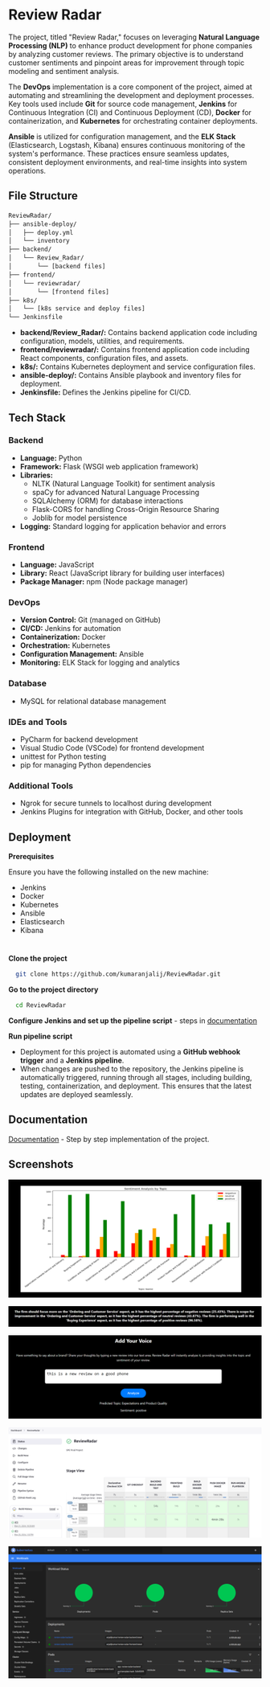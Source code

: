 
# Review Radar

The project, titled "Review Radar," focuses on leveraging **Natural Language Processing (NLP)** to enhance product development for phone companies by analyzing customer reviews. The primary objective is to understand customer sentiments and pinpoint areas for improvement through topic modeling and sentiment analysis.

The **DevOps** implementation is a core component of the project, aimed at automating and streamlining the development and deployment processes. Key tools used include **Git** for source code management, **Jenkins** for Continuous Integration (CI) and Continuous Deployment (CD), **Docker** for containerization, and **Kubernetes** for orchestrating container deployments. 

**Ansible** is utilized for configuration management, and the **ELK Stack** (Elasticsearch, Logstash, Kibana) ensures continuous monitoring of the system's performance. These practices ensure seamless updates, consistent deployment environments, and real-time insights into system operations.





## File Structure

```bash
ReviewRadar/
├── ansible-deploy/
│   ├── deploy.yml
│   └── inventory
├── backend/
│   └── Review_Radar/
│       └── [backend files]
├── frontend/
│   └── reviewradar/
│       └── [frontend files]
├── k8s/
│   └── [k8s service and deploy files]
└── Jenkinsfile

```


- **backend/Review_Radar/:** Contains backend application code including configuration, models, utilities, and requirements.
- **frontend/reviewradar/:** Contains frontend application code including React components, configuration files, and assets.
- **k8s/:** Contains Kubernetes deployment and service configuration files.
- **ansible-deploy/:** Contains Ansible playbook and inventory files for deployment.
- **Jenkinsfile:** Defines the Jenkins pipeline for CI/CD.


## Tech Stack

### Backend

- **Language:** Python
- **Framework:** Flask (WSGI web application framework)
- **Libraries:**
  - NLTK (Natural Language Toolkit) for sentiment analysis
  - spaCy for advanced Natural Language Processing
  - SQLAlchemy (ORM) for database interactions
  - Flask-CORS for handling Cross-Origin Resource Sharing
  - Joblib for model persistence
- **Logging:** Standard logging for application behavior and errors

### Frontend

- **Language:** JavaScript
- **Library:** React (JavaScript library for building user interfaces)
- **Package Manager:** npm (Node package manager)

### DevOps

- **Version Control:** Git (managed on GitHub)
- **CI/CD:** Jenkins for automation
- **Containerization:** Docker 
- **Orchestration:** Kubernetes
- **Configuration Management:** Ansible
- **Monitoring:** ELK Stack for logging and analytics

### Database

- MySQL for relational database management

### IDEs and Tools

- PyCharm for backend development
- Visual Studio Code (VSCode) for frontend development
- unittest for Python testing
- pip for managing Python dependencies

### Additional Tools

- Ngrok for secure tunnels to localhost during development
- Jenkins Plugins for integration with GitHub, Docker, and other tools



## Deployment

**Prerequisites**

Ensure you have the following installed on the new machine:

- Jenkins
- Docker
- Kubernetes
- Ansible
- Elasticsearch
- Kibana

#

**Clone the project**

```bash
  git clone https://github.com/kumaranjalij/ReviewRadar.git
```

**Go to the project directory**

```bash
  cd ReviewRadar
```

**Configure Jenkins and set up the pipeline script** - steps in [documentation](https://github.com/kumaranjalij/ReviewRadar/blob/main/MT2023126_MT2023072-Report.pdf) 

**Run pipeline script**

- Deployment for this project is automated using a **GitHub webhook trigger** and a **Jenkins pipeline**. 
- When changes are pushed to the repository, the Jenkins pipeline is automatically triggered, running through all stages, including building, testing, containerization, and deployment. This ensures that the latest updates are deployed seamlessly.


## Documentation

[Documentation](https://github.com/kumaranjalij/ReviewRadar/blob/main/MT2023126_MT2023072-Report.pdf) - Step by step implementation of the project.


## Screenshots

![Analysis](https://github.com/kumaranjalij/ReviewRadar/blob/main/Screenshots/Pasted%20image%201.png)

![Analysis Result](https://github.com/kumaranjalij/ReviewRadar/blob/main/Screenshots/Pasted%20image%202.png)

![New Review Analysis](https://github.com/kumaranjalij/ReviewRadar/blob/main/Screenshots/Pasted%20image.png)

![Jenkins pipeline](https://github.com/kumaranjalij/ReviewRadar/blob/main/Screenshots/Screenshot%20from%202024-05-21%2010-32-50.png)

![K8s Dashboard](https://github.com/kumaranjalij/ReviewRadar/blob/main/Screenshots/Screenshot%20from%202024-05-21%2010-34-12.png)


